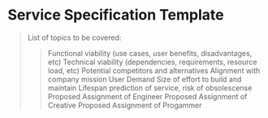 # Service Specification Template

> List of topics to be covered:
> > Functional viability (use cases, user benefits, disadvantages, etc)
> > Technical viability (dependencies, requirements, resource load, etc)
> > Potential competitors and alternatives
> > Alignment with company mission
> > User Demand
> > Size of effort to build and maintain
> > Lifespan prediction of service, risk of obsolescense
> > Proposed Assignment of Engineer
> > Proposed Assignment of Creative
> > Proposed Assignment of Progammer
